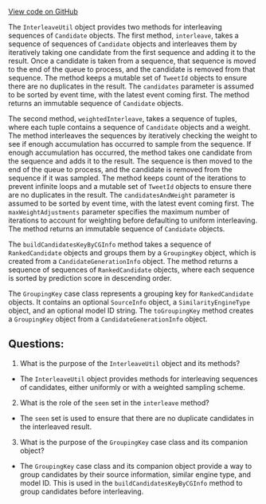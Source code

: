 [View code on GitHub](https://github.com/misbahsy/the-algorithm/cr-mixer/server/src/main/scala/com/twitter/cr_mixer/util/InterleaveUtil.scala)

The `InterleaveUtil` object provides two methods for interleaving sequences of `Candidate` objects. The first method, `interleave`, takes a sequence of sequences of `Candidate` objects and interleaves them by iteratively taking one candidate from the first sequence and adding it to the result. Once a candidate is taken from a sequence, that sequence is moved to the end of the queue to process, and the candidate is removed from that sequence. The method keeps a mutable set of `TweetId` objects to ensure there are no duplicates in the result. The `candidates` parameter is assumed to be sorted by event time, with the latest event coming first. The method returns an immutable sequence of `Candidate` objects.

The second method, `weightedInterleave`, takes a sequence of tuples, where each tuple contains a sequence of `Candidate` objects and a weight. The method interleaves the sequences by iteratively checking the weight to see if enough accumulation has occurred to sample from the sequence. If enough accumulation has occurred, the method takes one candidate from the sequence and adds it to the result. The sequence is then moved to the end of the queue to process, and the candidate is removed from the sequence if it was sampled. The method keeps count of the iterations to prevent infinite loops and a mutable set of `TweetId` objects to ensure there are no duplicates in the result. The `candidatesAndWeight` parameter is assumed to be sorted by event time, with the latest event coming first. The `maxWeightAdjustments` parameter specifies the maximum number of iterations to account for weighting before defaulting to uniform interleaving. The method returns an immutable sequence of `Candidate` objects.

The `buildCandidatesKeyByCGInfo` method takes a sequence of `RankedCandidate` objects and groups them by a `GroupingKey` object, which is created from a `CandidateGenerationInfo` object. The method returns a sequence of sequences of `RankedCandidate` objects, where each sequence is sorted by prediction score in descending order.

The `GroupingKey` case class represents a grouping key for `RankedCandidate` objects. It contains an optional `SourceInfo` object, a `SimilarityEngineType` object, and an optional model ID string. The `toGroupingKey` method creates a `GroupingKey` object from a `CandidateGenerationInfo` object.
## Questions: 
 1. What is the purpose of the `InterleaveUtil` object and its methods?
- The `InterleaveUtil` object provides methods for interleaving sequences of candidates, either uniformly or with a weighted sampling scheme.
2. What is the role of the `seen` set in the `interleave` method?
- The `seen` set is used to ensure that there are no duplicate candidates in the interleaved result.
3. What is the purpose of the `GroupingKey` case class and its companion object?
- The `GroupingKey` case class and its companion object provide a way to group candidates by their source information, similar engine type, and model ID. This is used in the `buildCandidatesKeyByCGInfo` method to group candidates before interleaving.